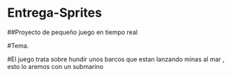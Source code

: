 # Entrega-Sprites

##Proyecto de pequeño juego en tiempo real 

#Tema.

#El juego trata sobre hundir unos barcos que estan lanzando minas al mar , esto lo aremos con un submarino 
